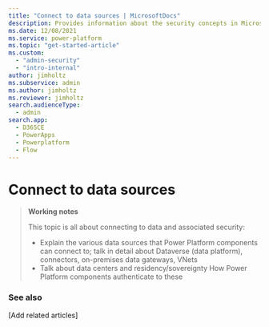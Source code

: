 ```yaml
---
title: "Connect to data sources | MicrosoftDocs"
description: Provides information about the security concepts in Microsoft Dataverse.
ms.date: 12/08/2021
ms.service: power-platform
ms.topic: "get-started-article"
ms.custom: 
  - "admin-security"
  - "intro-internal"
author: jimholtz
ms.subservice: admin
ms.author: jimholtz
ms.reviewer: jimholtz
search.audienceType: 
  - admin
search.app:
  - D365CE
  - PowerApps
  - Powerplatform
  - Flow
---
```

# Connect to data sources

> **Working notes**
> 
> This topic is all about connecting to data and associated security:
> 
> - Explain the various data sources that Power Platform components can connect to; talk in detail about Dataverse (data platform), connectors, on-premises data gateways, VNets
> - Talk about data centers and residency/sovereignty 
How Power Platform components authenticate to these

### See also
[Add related articles]


